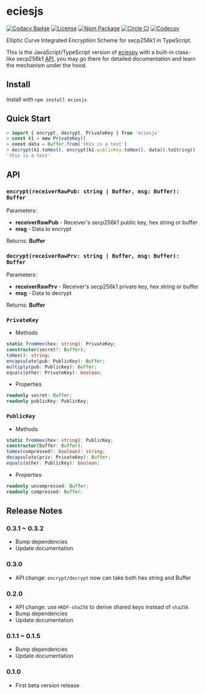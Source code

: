 # eciesjs

[![Codacy Badge](https://api.codacy.com/project/badge/Grade/47784cde956642b1b9e8e33cb8551674)](https://app.codacy.com/app/ecies/js)
[![License](https://img.shields.io/github/license/ecies/js.svg)](https://github.com/ecies/js)
[![Npm Package](https://img.shields.io/npm/v/eciesjs.svg)](https://www.npmjs.com/package/eciesjs)
[![Circle CI](https://img.shields.io/circleci/project/ecies/js/master.svg)](https://circleci.com/gh/ecies/js)
[![Codecov](https://img.shields.io/codecov/c/github/ecies/js.svg)](https://codecov.io/gh/ecies/js)

Elliptic Curve Integrated Encryption Scheme for secp256k1 in TypeScript.

This is the JavaScript/TypeScript version of [eciespy](https://github.com/ecies/py) with a built-in class-like secp256k1 [API](#privatekey), you may go there for detailed documentation and learn the mechanism under the hood.

## Install

Install with `npm install eciesjs`

## Quick Start

```typescript
> import { encrypt, decrypt, PrivateKey } from 'eciesjs'
> const k1 = new PrivateKey()
> const data = Buffer.from('this is a test')
> decrypt(k1.toHex(), encrypt(k1.publicKey.toHex(), data)).toString()
'this is a test'
```

## API

### `encrypt(receiverRawPub: string | Buffer, msg: Buffer): Buffer`

Parameters:

-   **receiverRawPub** - Receiver's secp256k1 public key, hex string or buffer
-   **msg** - Data to encrypt

Returns:  **Buffer**

### `decrypt(receiverRawPrv: string | Buffer, msg: Buffer): Buffer`

Parameters:

-   **receiverRawPrv** - Receiver's secp256k1 private key, hex string or buffer
-   **msg** - Data to decrypt

Returns:  **Buffer**

### `PrivateKey`

-   Methods

```typescript
static fromHex(hex: string): PrivateKey;
constructor(secret?: Buffer);
toHex(): string;
encapsulate(pub: PublicKey): Buffer;
multiply(pub: PublicKey): Buffer;
equals(other: PrivateKey): boolean;
```

-   Properties

```typescript
readonly secret: Buffer;
readonly publicKey: PublicKey;
```

### `PublicKey`

-   Methods

```typescript
static fromHex(hex: string): PublicKey;
constructor(buffer: Buffer);
toHex(compressed?: boolean): string;
decapsulate(priv: PrivateKey): Buffer;
equals(other: PublicKey): boolean;
```

-   Properties

```typescript
readonly uncompressed: Buffer;
readonly compressed: Buffer;
```

## Release Notes

### 0.3.1 ~ 0.3.2

-   Bump dependencies
-   Update documentation

### 0.3.0

-   API change: `encrypt/decrypt` now can take both hex string and Buffer

### 0.2.0

-   API change: use `HKDF-sha256` to derive shared keys instead of `sha256`
-   Bump dependencies
-   Update documentation

### 0.1.1 ~ 0.1.5

-   Bump dependencies
-   Update documentation

### 0.1.0

-   First beta version release
